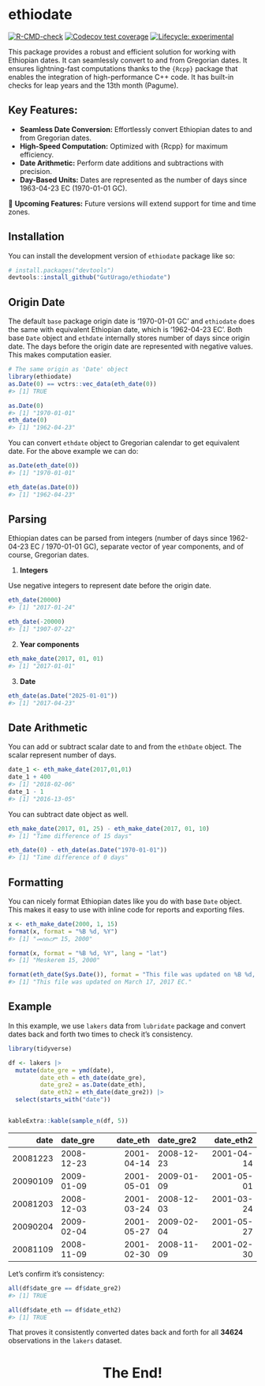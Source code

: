 
<!-- README.md is generated from README.Rmd. Please edit that file -->

# ethiodate

<!-- badges: start -->

[![R-CMD-check](https://github.com/GutUrago/ethiodate/actions/workflows/R-CMD-check.yaml/badge.svg)](https://github.com/GutUrago/ethiodate/actions/workflows/R-CMD-check.yaml)
[![Codecov test
coverage](https://codecov.io/gh/GutUrago/ethiodate/graph/badge.svg)](https://app.codecov.io/gh/GutUrago/ethiodate)
[![Lifecycle:
experimental](https://img.shields.io/badge/lifecycle-experimental-orange.svg)](https://lifecycle.r-lib.org/articles/stages.html#experimental)
<!-- badges: end -->

This package provides a robust and efficient solution for working with
Ethiopian dates. It can seamlessly convert to and from Gregorian dates.
It ensures lightning-fast computations thanks to the `{Rcpp}` package
that enables the integration of high-performance C++ code. It has
built-in checks for leap years and the 13th month (Pagume).

## Key Features:

- **Seamless Date Conversion:** Effortlessly convert Ethiopian dates to
  and from Gregorian dates.
- **High-Speed Computation:** Optimized with {Rcpp} for maximum
  efficiency.
- **Date Arithmetic:** Perform date additions and subtractions with
  precision.
- **Day-Based Units:** Dates are represented as the number of days since
  1963-04-23 EC (1970-01-01 GC).

🚀 **Upcoming Features:** Future versions will extend support for time
and time zones.

## Installation

You can install the development version of `ethiodate` package like so:

``` r
# install.packages("devtools")
devtools::install_github("GutUrago/ethiodate")
```

## Origin Date

The default `base` package origin date is ‘1970-01-01 GC’ and
`ethiodate` does the same with equivalent Ethiopian date, which is
‘1962-04-23 EC’. Both base `Date` object and `ethdate` internally stores
number of days since origin date. The days before the origin date are
represented with negative values. This makes computation easier.

``` r
# The same origin as 'Date' object
library(ethiodate)
as.Date(0) == vctrs::vec_data(eth_date(0))
#> [1] TRUE

as.Date(0)
#> [1] "1970-01-01"
eth_date(0)
#> [1] "1962-04-23"
```

You can convert `ethdate` object to Gregorian calendar to get equivalent
date. For the above example we can do:

``` r
as.Date(eth_date(0))
#> [1] "1970-01-01"
```

``` r
eth_date(as.Date(0))
#> [1] "1962-04-23"
```

## Parsing

Ethiopian dates can be parsed from integers (number of days since
1962-04-23 EC / 1970-01-01 GC), separate vector of year components, and
of course, Gregorian dates.

1.  **Integers**

Use negative integers to represent date before the origin date.

``` r
eth_date(20000)
#> [1] "2017-01-24"
```

``` r
eth_date(-20000)
#> [1] "1907-07-22"
```

2.  **Year components**

``` r
eth_make_date(2017, 01, 01)
#> [1] "2017-01-01"
```

3.  **Date**

``` r
eth_date(as.Date("2025-01-01"))
#> [1] "2017-04-23"
```

## Date Arithmetic

You can add or subtract scalar date to and from the `ethDate` object.
The scalar represent number of days.

``` r
date_1 <- eth_make_date(2017,01,01)
date_1 + 400
#> [1] "2018-02-06"
date_1 - 1
#> [1] "2016-13-05"
```

You can subtract date object as well.

``` r
eth_make_date(2017, 01, 25) - eth_make_date(2017, 01, 10)
#> [1] "Time difference of 15 days"

eth_date(0) - eth_date(as.Date("1970-01-01"))
#> [1] "Time difference of 0 days"
```

## Formatting

You can nicely format Ethiopian dates like you do with base `Date`
object. This makes it easy to use with inline code for reports and
exporting files.

``` r
x <- eth_make_date(2000, 1, 15)
format(x, format = "%B %d, %Y")
#> [1] "መስከረም 15, 2000"
```

``` r
format(x, format = "%B %d, %Y", lang = "lat")
#> [1] "Meskerem 15, 2000"
```

``` r
format(eth_date(Sys.Date()), format = "This file was updated on %B %d, %Y EC.", lang = "en")
#> [1] "This file was updated on March 17, 2017 EC."
```

## Example

In this example, we use `lakers` data from `lubridate` package and
convert dates back and forth two times to check it’s consistency.

``` r
library(tidyverse)

df <- lakers |> 
  mutate(date_gre = ymd(date),
         date_eth = eth_date(date_gre),
         date_gre2 = as.Date(date_eth),
         date_eth2 = eth_date(date_gre2)) |> 
  select(starts_with("date"))


kableExtra::kable(sample_n(df, 5))
```

|     date | date_gre   |   date_eth | date_gre2  |  date_eth2 |
|---------:|:-----------|-----------:|:-----------|-----------:|
| 20081223 | 2008-12-23 | 2001-04-14 | 2008-12-23 | 2001-04-14 |
| 20090109 | 2009-01-09 | 2001-05-01 | 2009-01-09 | 2001-05-01 |
| 20081203 | 2008-12-03 | 2001-03-24 | 2008-12-03 | 2001-03-24 |
| 20090204 | 2009-02-04 | 2001-05-27 | 2009-02-04 | 2001-05-27 |
| 20081109 | 2008-11-09 | 2001-02-30 | 2008-11-09 | 2001-02-30 |

Let’s confirm it’s consistency:

``` r
all(df$date_gre == df$date_gre2)
#> [1] TRUE
```

``` r
all(df$date_eth == df$date_eth2)
#> [1] TRUE
```

That proves it consistently converted dates back and forth for all
**34624** observations in the `lakers` dataset.

<div>
<h1 style="text-align: center; color=blue">The End!</h1>
</div>

